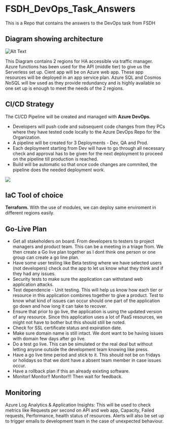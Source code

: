 # FSDH_DevOps_Task_Answers
This is a Repo that contains the answers to the DevOps task from FSDH

## Diagram showing architecture

![Alt Text](https://terraformlearn0702.blob.core.windows.net/files/serverless_architecture.png) 

This Diagram contains 2 regions for HA accessible via traffic manager. Azure functions has been used for the API (middle tier) to give us the Serverless set up. Cient app will be on Azure web app. These app resources will be deployed in an app service plan. Azure SQL and Cosmos NoSQL will bw used as they provide redundancy and is highly available so one set up is enough to meet the needs of the 2 regions. 

## CI/CD Strategy
The CI/CD Pipeline will be created and managed with **Azure DevOps.** 
- Developers will push code and subsequent code changes from they PCs where they have tested code locally to the Azure DevOps Repo for the Organization.
- A pipeline will be created for 3 Deployments - Dev, QA and Prod.
- Each deployment starting from Dev will have to go through all necessary check and approval has to be given for the next deployment to proceed on the pipeline till production is reached. 
- Build will be automatic so that once code changes are commited, the pipeline does the needed deployment work.

![](https://terraformlearn0702.file.core.windows.net/cli/pipelines.png)

## IaC Tool of choice
**Terraform.** With the use of modules, we can deploy same enviroment in different regions easily.

## Go-Live Plan
- Get all stakeholders on board. From developers to testers to project managers and product team. This can be a meeting in a triage from. We then create a Go live plan together as I dont think one person or one group can create a go line plan. 
- Have some user testing like Beta testing where we have selected users (not developers) check out the app to let us know what they think and if they had any issues.
- Security tests to make sure the application can withstand web application attacks.
- Test dependencie - Unit testing. This will help us know how each tier or resource in this application combines together to give a product. Test to know what kind of issues can occur should one part of the application go down and how long it can take to recover. 
- Ensure that prior to go live, the application is using the updated version of any resource. Since this application uses a lot of PaaS resources, we might not have to bother but this should still be noted.
- Check for SSL certificate status and expiration date.
- Make sure domain name is still intact. We dont want to be having issues with domain few days after go live.
- Do a test go live. This can be simulated or the real deal but without letting anyone outside the development team knowing like press.
- Have a go live time period and stick to it. This should not be on fridays or holidays so that we dont have a absent team member in case issues occur.
- Have a rollback plan if this an already exixting software.
- Monitor! Monitor!! Monitor!!! Then wait for feedback. 

## Monitoring
Azure Log Analytics & Application Insights: This will be used to check metrics like Requests per second on API and web app, Capacity, Failed requests, Performance, health status of resources. 
Alerts will also be set up to trigger emails to development team in the case of unexpected behaviour.


